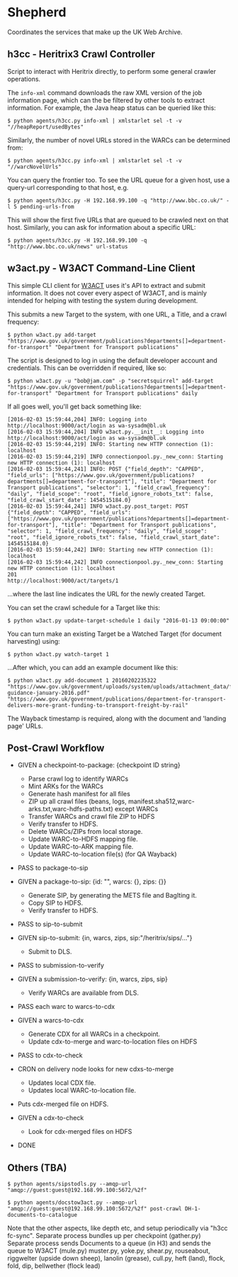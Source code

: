 Shepherd
========

Coordinates the services that make up the UK Web Archive.


h3cc - Heritrix3 Crawl Controller
---------------------------------

Script to interact with Heritrix directly, to perform some general crawler operations.

The ```info-xml``` command downloads the raw XML version of the job information page, which can the be filtered by other tools to extract information. For example, the Java heap status can be queried like this:

    $ python agents/h3cc.py info-xml | xmlstarlet sel -t -v "//heapReport/usedBytes"

Similarly, the number of novel URLs stored in the WARCs can be determined from:

    $ python agents/h3cc.py info-xml | xmlstarlet sel -t -v "//warcNovelUrls"

You can query the frontier too. To see the URL queue for a given host, use a query-url corresponding to that host, e.g.

    $ python agents/h3cc.py -H 192.168.99.100 -q "http://www.bbc.co.uk/" -l 5 pending-urls-from

This will show the first five URLs that are queued to be crawled next on that host. Similarly, you can ask for information about a specific URL:

    $ python agents/h3cc.py -H 192.168.99.100 -q "http://www.bbc.co.uk/news" url-status


w3act.py - W3ACT Command-Line Client
------------------------------------

This simple CLI client for [W3ACT](https://github.com/ukwa/w3act) uses it's API to extract and submit information. It does not cover every aspect of W3ACT, and is mainly intended for helping with testing the system during development.

This submits a new Target to the system, with one URL, a Title, and a crawl frequency:

    $ python w3act.py add-target "https://www.gov.uk/government/publications?departments[]=department-for-transport" "Department for Transport publications"

The script is designed to log in using the default developer account and credentials. This can be overridden if required, like so:

    $ python w3act.py -u "bob@jam.com" -p "secretsquirrel" add-target "https://www.gov.uk/government/publications?departments[]=department-for-transport" "Department for Transport publications" daily

If all goes well, you'll get back something like:

    [2016-02-03 15:59:44,204] INFO: Logging into http://localhost:9000/act/login as wa-sysadm@bl.uk 
    [2016-02-03 15:59:44,204] INFO w3act.py.__init__: Logging into http://localhost:9000/act/login as wa-sysadm@bl.uk 
    [2016-02-03 15:59:44,219] INFO: Starting new HTTP connection (1): localhost
    [2016-02-03 15:59:44,219] INFO connectionpool.py._new_conn: Starting new HTTP connection (1): localhost
    [2016-02-03 15:59:44,241] INFO: POST {"field_depth": "CAPPED", "field_urls": ["https://www.gov.uk/government/publications?departments[]=department-for-transport"], "title": "Department for Transport publications", "selector": 1, "field_crawl_frequency": "daily", "field_scope": "root", "field_ignore_robots_txt": false, "field_crawl_start_date": 1454515184.0}
    [2016-02-03 15:59:44,241] INFO w3act.py.post_target: POST {"field_depth": "CAPPED", "field_urls": ["https://www.gov.uk/government/publications?departments[]=department-for-transport"], "title": "Department for Transport publications", "selector": 1, "field_crawl_frequency": "daily", "field_scope": "root", "field_ignore_robots_txt": false, "field_crawl_start_date": 1454515184.0}
    [2016-02-03 15:59:44,242] INFO: Starting new HTTP connection (1): localhost
    [2016-02-03 15:59:44,242] INFO connectionpool.py._new_conn: Starting new HTTP connection (1): localhost
    201
    http://localhost:9000/act/targets/1

...where the last line indicates the URL for the newly created Target.

You can set the crawl schedule for a Target like this:

    $ python w3act.py update-target-schedule 1 daily "2016-01-13 09:00:00"

You can turn make an existing Target be a Watched Target (for document harvesting) using:

    $ python w3act.py watch-target 1

...After which, you can add an example document like this:

    $ python w3act.py add-document 1 20160202235322 "https://www.gov.uk/government/uploads/system/uploads/attachment_data/file/492092/supplementary-guidance-january-2016.pdf" "https://www.gov.uk/government/publications/department-for-transport-delivers-more-grant-funding-to-transport-freight-by-rail"

The Wayback timestamp is required, along with the document and 'landing page' URLs.


Post-Crawl Workflow
-------------------

- GIVEN a checkpoint-to-package: {checkpoint ID string}
    - Parse crawl log to identify WARCs
    - Mint ARKs for the WARCs
    - Generate hash manifest for all files
    - ZIP up all crawl files (beans, logs, manifest.sha512,warc-arks.txt,warc-hdfs-paths.txt) except WARCs
    - Transfer WARCs and crawl file ZIP to HDFS
    - Verify transfer to HDFS.
    - Delete WARCs/ZIPs from local storage.
    - Update WARC-to-HDFS mapping file.
    - Update WARC-to-ARK mapping file.
    - Update WARC-to-location file(s) (for QA Wayback)
- PASS to package-to-sip

- GIVEN a package-to-sip: {id: "", warcs: {}, zips: {}}
    - Generate SIP, by generating the METS file and BagIting it.
    - Copy SIP to HDFS.
    - Verify transfer to HDFS.
- PASS to sip-to-submit

- GIVEN sip-to-submit: {in, warcs, zips, sip:"/heritrix/sips/..."}
    - Submit to DLS.
- PASS to submission-to-verify

- GIVEN a submission-to-verify: {in, warcs, zips, sip}
    - Verify WARCs are available from DLS.
- PASS each warc to warcs-to-cdx

- GIVEN a warcs-to-cdx
    - Generate CDX for all WARCs in a checkpoint.
    - Update cdx-to-merge and warc-to-location files on HDFS
- PASS to cdx-to-check

- CRON on delivery node looks for new cdxs-to-merge
    - Updates local CDX file.
    - Updates local WARC-to-location file.
- Puts cdx-merged file on HDFS.

- GIVEN a cdx-to-check
    - Look for cdx-merged files on HDFS
- DONE


Others (TBA)
------------

    $ python agents/sipstodls.py --amqp-url "amqp://guest:guest@192.168.99.100:5672/%2f"

    $ python agents/docstow3act.py --amqp-url "amqp://guest:guest@192.168.99.100:5672/%2f" post-crawl DH-1-documents-to-catalogue


Note that the other aspects, like depth etc, and setup periodically via "h3cc fc-sync".
Separate process bundles up per checkpoint (gather.py)	
Separate process sends Documents to a queue (in H3) and sends the queue to W3ACT (mule.py)
muster.py, yoke.py, shear.py, rouseabout, riggwelter (upside down sheep), 
lanolin (grease), cull.py, heft (land), flock, fold, dip, bellwether (flock lead)

